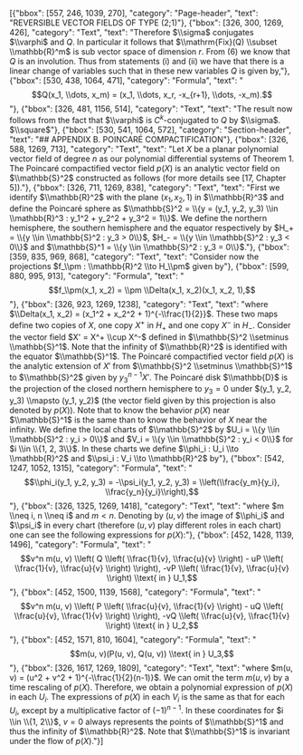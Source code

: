 [{"bbox": [557, 246, 1039, 270], "category": "Page-header", "text": "REVERSIBLE VECTOR FIELDS OF TYPE (2;1)"}, {"bbox": [326, 300, 1269, 426], "category": "Text", "text": "Therefore $\\sigma$ conjugates $\\varphi$ and $Q$. In particular it follows that $\\mathrm{Fix}(Q) \\subset \\mathbb{R}^m$ is sub vector space of dimension $r$. From (6) we know that $Q$ is an involution. Thus from statements (i) and (ii) we have that there is a linear change of variables such that in these new variables $Q$ is given by,"}, {"bbox": [530, 438, 1064, 471], "category": "Formula", "text": "$$Q(x_1, \\dots, x_m) = (x_1, \\dots, x_r, -x_{r+1}, \\dots, -x_m).$$"}, {"bbox": [326, 481, 1156, 514], "category": "Text", "text": "The result now follows from the fact that $\\varphi$ is $C^k$-conjugated to $Q$ by $\\sigma$. $\\square$"}, {"bbox": [530, 541, 1064, 572], "category": "Section-header", "text": "## APPENDIX B. POINCARÉ COMPACTIFICATION"}, {"bbox": [326, 588, 1269, 713], "category": "Text", "text": "Let $X$ be a planar polynomial vector field of degree $n$ as our polynomial differential systems of Theorem 1. The Poincaré compactified vector field $p(X)$ is an analytic vector field on $\\mathbb{S}^2$ constructed as follows (for more details see [17, Chapter 5])."}, {"bbox": [326, 711, 1269, 838], "category": "Text", "text": "First we identify $\\mathbb{R}^2$ with the plane $(x_1, x_2, 1)$ in $\\mathbb{R}^3$ and define the Poincaré sphere as $\\mathbb{S}^2 = \\{y = (y_1, y_2, y_3) \\in \\mathbb{R}^3 : y_1^2 + y_2^2 + y_3^2 = 1\\}$. We define the northern hemisphere, the southern hemisphere and the equator respectively by $H_+ = \\{y \\in \\mathbb{S}^2 : y_3 > 0\\}$, $H_- = \\{y \\in \\mathbb{S}^2 : y_3 < 0\\}$ and $\\mathbb{S}^1 = \\{y \\in \\mathbb{S}^2 : y_3 = 0\\}$."}, {"bbox": [359, 835, 969, 868], "category": "Text", "text": "Consider now the projections $f_\\pm : \\mathbb{R}^2 \\to H_\\pm$ given by"}, {"bbox": [599, 880, 995, 913], "category": "Formula", "text": "$$f_\\pm(x_1, x_2) = \\pm \\Delta(x_1, x_2)(x_1, x_2, 1),$$"}, {"bbox": [326, 923, 1269, 1238], "category": "Text", "text": "where $\\Delta(x_1, x_2) = (x_1^2 + x_2^2 + 1)^{-\\frac{1}{2}}$. These two maps define two copies of $X$, one copy $X^+$ in $H_+$ and one copy $X^-$ in $H_-$. Consider the vector field $X' = X^+ \\cup X^-$ defined in $\\mathbb{S}^2 \\setminus \\mathbb{S}^1$. Note that the infinity of $\\mathbb{R}^2$ is identified with the equator $\\mathbb{S}^1$. The Poincaré compactified vector field $p(X)$ is the analytic extension of $X'$ from $\\mathbb{S}^2 \\setminus \\mathbb{S}^1$ to $\\mathbb{S}^2$ given by $y_3^{n-1}X'$. The Poincaré disk $\\mathbb{D}$ is the projection of the closed northern hemisphere to $y_3 = 0$ under $(y_1, y_2, y_3) \\mapsto (y_1, y_2)$ (the vector field given by this projection is also denoted by $p(X)$). Note that to know the behavior $p(X)$ near $\\mathbb{S}^1$ is the same than to know the behavior of $X$ near the infinity. We define the local charts of $\\mathbb{S}^2$ by $U_i = \\{y \\in \\mathbb{S}^2 : y_i > 0\\}$ and $V_i = \\{y \\in \\mathbb{S}^2 : y_i < 0\\}$ for $i \\in \\{1, 2, 3\\}$. In these charts we define $\\phi_i : U_i \\to \\mathbb{R}^2$ and $\\psi_i : V_i \\to \\mathbb{R}^2$ by"}, {"bbox": [542, 1247, 1052, 1315], "category": "Formula", "text": "$$\\phi_i(y_1, y_2, y_3) = -\\psi_i(y_1, y_2, y_3) = \\left(\\frac{y_m}{y_i}, \\frac{y_n}{y_i}\\right),$$"}, {"bbox": [326, 1325, 1269, 1418], "category": "Text", "text": "where $m \\neq i, n \\neq i$ and $m < n$. Denoting by $(u, v)$ the image of $\\phi_i$ and $\\psi_i$ in every chart (therefore $(u, v)$ play different roles in each chart) one can see the following expressions for $p(X)$:"}, {"bbox": [452, 1428, 1139, 1496], "category": "Formula", "text": "$$v^n m(u, v) \\left( Q \\left( \\frac{1}{v}, \\frac{u}{v} \\right) - uP \\left( \\frac{1}{v}, \\frac{u}{v} \\right) \\right), -vP \\left( \\frac{1}{v}, \\frac{u}{v} \\right) \\text{ in } U_1,$$"}, {"bbox": [452, 1500, 1139, 1568], "category": "Formula", "text": "$$v^n m(u, v) \\left( P \\left( \\frac{u}{v}, \\frac{1}{v} \\right) - uQ \\left( \\frac{u}{v}, \\frac{1}{v} \\right) \\right), -vQ \\left( \\frac{u}{v}, \\frac{1}{v} \\right) \\text{ in } U_2,$$"}, {"bbox": [452, 1571, 810, 1604], "category": "Formula", "text": "$$m(u, v)(P(u, v), Q(u, v)) \\text{ in } U_3,$$"}, {"bbox": [326, 1617, 1269, 1809], "category": "Text", "text": "where $m(u, v) = (u^2 + v^2 + 1)^{-\\frac{1}{2}(n-1)}$. We can omit the term $m(u, v)$ by a time rescaling of $p(X)$. Therefore, we obtain a polynomial expression of $p(X)$ in each $U_i$. The expressions of $p(X)$ in each $V_i$ is the same as that for each $U_i$, except by a multiplicative factor of $(-1)^{n-1}$. In these coordinates for $i \\in \\{1, 2\\}$, $v = 0$ always represents the points of $\\mathbb{S}^1$ and thus the infinity of $\\mathbb{R}^2$. Note that $\\mathbb{S}^1$ is invariant under the flow of $p(X)$."}]